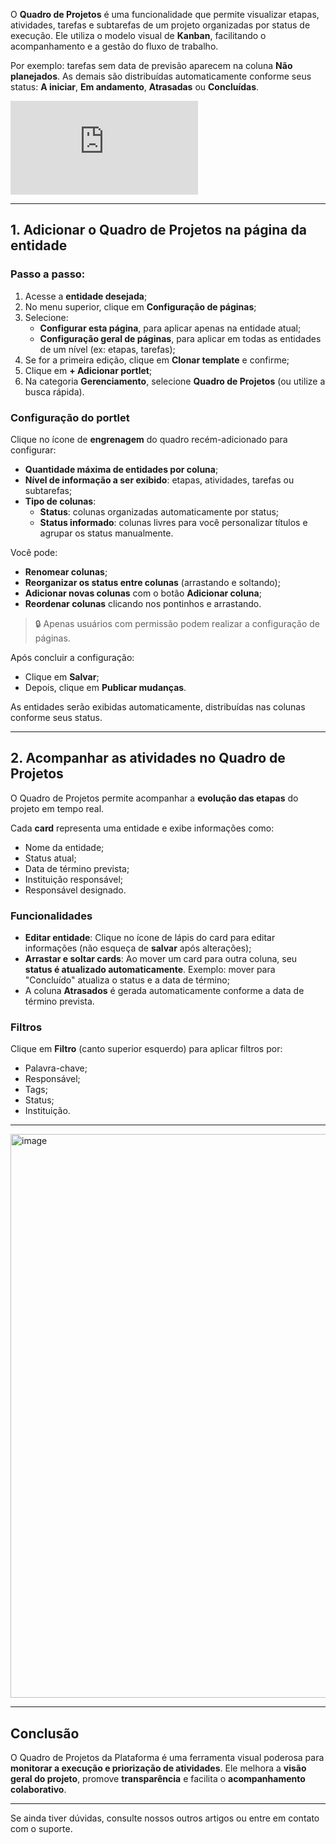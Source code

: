 
O **Quadro de Projetos** é uma funcionalidade que permite visualizar etapas, atividades, tarefas e subtarefas de um projeto organizadas por status de execução. Ele utiliza o modelo visual de **Kanban**, facilitando o acompanhamento e a gestão do fluxo de trabalho.

Por exemplo: tarefas sem data de previsão aparecem na coluna **Não planejados**. As demais são distribuídas automaticamente conforme seus status: **A iniciar**, **Em andamento**, **Atrasadas** ou **Concluídas**.

<div class="video-container">
  <iframe
    src="https://player.vimeo.com/video/1121203922"
    title="Tutoria Vimeo"
    frameborder="0"
    allow="autoplay; fullscreen; picture-in-picture"
    allowfullscreen>
  </iframe>
</div>

---

## 1. Adicionar o Quadro de Projetos na página da entidade

### Passo a passo:

1. Acesse a **entidade desejada**;
2. No menu superior, clique em **Configuração de páginas**;
3. Selecione:
   - **Configurar esta página**, para aplicar apenas na entidade atual;
   - **Configuração geral de páginas**, para aplicar em todas as entidades de um nível (ex: etapas, tarefas);
4. Se for a primeira edição, clique em **Clonar template** e confirme;
5. Clique em **+ Adicionar portlet**;
6. Na categoria **Gerenciamento**, selecione **Quadro de Projetos** (ou utilize a busca rápida).

### Configuração do portlet

Clique no ícone de **engrenagem** do quadro recém-adicionado para configurar:

- **Quantidade máxima de entidades por coluna**;
- **Nível de informação a ser exibido**: etapas, atividades, tarefas ou subtarefas;
- **Tipo de colunas**:
  - **Status**: colunas organizadas automaticamente por status;
  - **Status informado**: colunas livres para você personalizar títulos e agrupar os status manualmente.

Você pode:

- **Renomear colunas**;
- **Reorganizar os status entre colunas** (arrastando e soltando);
- **Adicionar novas colunas** com o botão **Adicionar coluna**;
- **Reordenar colunas** clicando nos pontinhos e arrastando.

> 🔒 Apenas usuários com permissão podem realizar a configuração de páginas.

Após concluir a configuração:

- Clique em **Salvar**;
- Depois, clique em **Publicar mudanças**.

As entidades serão exibidas automaticamente, distribuídas nas colunas conforme seus status.

---

## 2. Acompanhar as atividades no Quadro de Projetos

O Quadro de Projetos permite acompanhar a **evolução das etapas** do projeto em tempo real.

Cada **card** representa uma entidade e exibe informações como:

- Nome da entidade;
- Status atual;
- Data de término prevista;
- Instituição responsável;
- Responsável designado.

### Funcionalidades

- **Editar entidade**: Clique no ícone de lápis do card para editar informações (não esqueça de **salvar** após alterações);
- **Arrastar e soltar cards**: Ao mover um card para outra coluna, seu **status é atualizado automaticamente**. Exemplo: mover para "Concluído" atualiza o status e a data de término;
- A coluna **Atrasados** é gerada automaticamente conforme a data de término prevista.

### Filtros

Clique em **Filtro** (canto superior esquerdo) para aplicar filtros por:

- Palavra-chave;
- Responsável;
- Tags;
- Status;
- Instituição.

---

<img width="1907" height="902" alt="image" src="https://github.com/user-attachments/assets/feec70da-9675-4102-8ba9-0af3bee5f464" />


---

## Conclusão

O Quadro de Projetos da Plataforma é uma ferramenta visual poderosa para **monitorar a execução e priorização de atividades**. Ele melhora a **visão geral do projeto**, promove **transparência** e facilita o **acompanhamento colaborativo**.

---

Se ainda tiver dúvidas, consulte nossos outros artigos ou entre em contato com o suporte.
